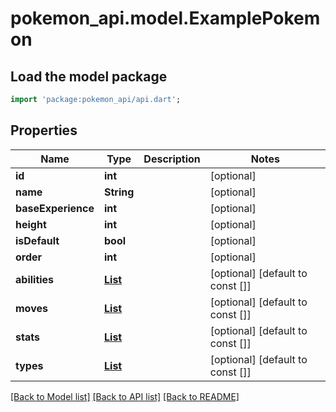 # pokemon_api.model.ExamplePokemon

## Load the model package
```dart
import 'package:pokemon_api/api.dart';
```

## Properties
Name | Type | Description | Notes
------------ | ------------- | ------------- | -------------
**id** | **int** |  | [optional] 
**name** | **String** |  | [optional] 
**baseExperience** | **int** |  | [optional] 
**height** | **int** |  | [optional] 
**isDefault** | **bool** |  | [optional] 
**order** | **int** |  | [optional] 
**abilities** | [**List<PokemonAbilitiesInner>**](PokemonAbilitiesInner.md) |  | [optional] [default to const []]
**moves** | [**List<PokemonMovesInner>**](PokemonMovesInner.md) |  | [optional] [default to const []]
**stats** | [**List<PokemonStatsInner>**](PokemonStatsInner.md) |  | [optional] [default to const []]
**types** | [**List<PokemonTypesInner>**](PokemonTypesInner.md) |  | [optional] [default to const []]

[[Back to Model list]](../README.md#documentation-for-models) [[Back to API list]](../README.md#documentation-for-api-endpoints) [[Back to README]](../README.md)


